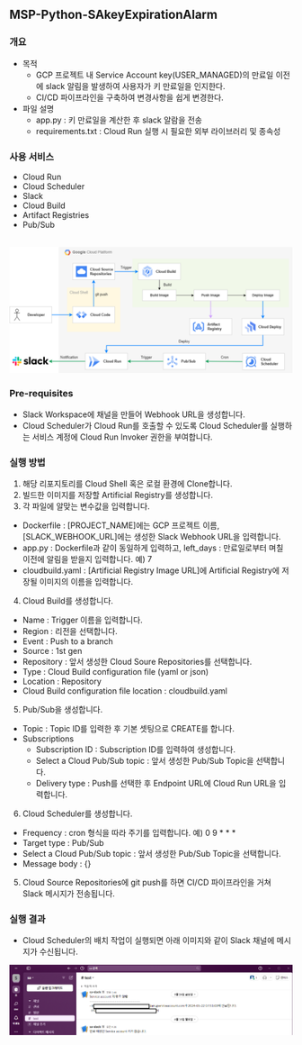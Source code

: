 ## **MSP-Python-SAkeyExpirationAlarm**

### 개요
- 목적
  * GCP 프로젝트 내 Service Account key(USER_MANAGED)의 만료일 이전에 slack 알림을 발생하여 사용자가 키 만료일을 인지한다.
  * CI/CD 파이프라인을 구축하여 변경사항을 쉽게 변경한다.
- 파일 설명
  * app.py : 키 만료일을 계산한 후 slack 알람을 전송
  * requirements.txt : Cloud Run 실행 시 필요한 외부 라이브러리 및 종속성

### 사용 서비스
- Cloud Run
- Cloud Scheduler
- Slack
- Cloud Build
- Artifact Registries
- Pub/Sub
</br>
<img src="./images/architecture.png" width="700"/>

### Pre-requisites
- Slack Workspace에 채널을 만들어 Webhook URL을 생성합니다.
- Cloud Scheduler가 Cloud Run를 호출할 수 있도록 Cloud Scheduler를 실행하는 서비스 계정에 Cloud Run Invoker 권한을 부여합니다.

### 실행 방법
1. 해당 리포지토리를 Cloud Shell 혹은 로컬 환경에 Clone합니다.
2. 빌드한 이미지를 저장할 Artificial Registry를 생성합니다.
3. 각 파일에 알맞는 변수값을 입력합니다.
  - Dockerfile : [PROJECT_NAME]에는 GCP 프로젝트 이름, [SLACK_WEBHOOK_URL]에는 생성한 Slack Webhook URL을 입력합니다.
  - app.py : Dockerfile과 같이 동일하게 입력하고, left_days : 만료일로부터 며칠 이전에 알림을 받을지 입력합니다. 예) 7
  - cloudbuild.yaml : [Artificial Registry Image URL]에 Artificial Registry에 저장될 이미지의 이름을 입력합니다.
4. Cloud Build를 생성합니다.
  - Name : Trigger 이름을 입력합니다.
  - Region : 리전을 선택합니다.
  - Event : Push to a branch
  - Source : 1st gen
  - Repository : 앞서 생성한 Cloud Soure Repositories를 선택합니다.
  - Type : Cloud Build configuration file (yaml or json)
  - Location : Repository
  - Cloud Build configuration file location : cloudbuild.yaml
5. Pub/Sub을 생성합니다.
  - Topic : Topic ID를 입력한 후 기본 셋팅으로 CREATE를 합니다.
  - Subscriptions
    - Subscription ID : Subscription ID를 입력하여 생성합니다.
    - Select a Cloud Pub/Sub topic : 앞서 생성한 Pub/Sub Topic을 선택합니다.
    - Delivery type : Push를 선택한 후 Endpoint URL에 Cloud Run URL을 입력합니다.
6. Cloud Scheduler를 생성합니다.
  * Frequency : cron 형식을 따라 주기를 입력합니다. 예) 0 9 * * *
  * Target type : Pub/Sub
  * Select a Cloud Pub/Sub topic : 앞서 생성한 Pub/Sub Topic을 선택합니다.
  * Message body : {}
5. Cloud Source Repositories에 git push를 하면 CI/CD 파이프라인을 거쳐 Slack 메시지가 전송됩니다.

### 실행 결과
- Cloud Scheduler의 배치 작업이 실행되면 아래 이미지와 같이 Slack 채널에 메시지가 수신됩니다.
<img src="./images/slack.png" width="800"/>
